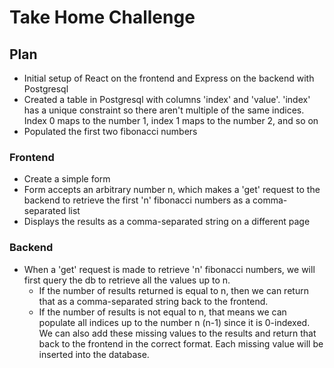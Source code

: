 # Take Home Challenge
## Plan
- Initial setup of React on the frontend and Express on the backend with Postgresql
- Created a table in Postgresql with columns 'index' and 'value'. 'index' has a unique constraint so there aren't multiple of the same indices. Index 0 maps to the number 1, index 1 maps to the number 2, and so on
- Populated the first two fibonacci numbers
### Frontend
- Create a simple form
- Form accepts an arbitrary number n, which makes a 'get' request to the backend to retrieve the first 'n' fibonacci numbers as a comma-separated list
- Displays the results as a comma-separated string on a different page 
### Backend
- When a 'get' request is made to retrieve 'n' fibonacci numbers, we will first query the db to retrieve all the values up to n.
    - If the number of results returned is equal to n, then we can return that as a comma-separated string back to the frontend.
    - If the number of results is not equal to n, that means we can populate all indices up to the number n (n-1) since it is 0-indexed. We can also add these missing values to the results and return that back to the frontend in the correct format. Each missing value will be inserted into the database.
